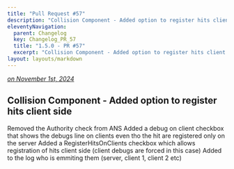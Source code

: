 ```yaml
---
title: "Pull Request #57"
description: "Collision Component - Added option to register hits client side"
eleventyNavigation:
  parent: Changelog
  key: Changelog_PR_57
  title: "1.5.0 - PR #57"
  excerpt: "Collision Component - Added option to register hits client side"
layout: layouts/markdown
---
```


*[on November 1st, 2024](https://github.com/combo-graph/combo-graph/pull/57)*

## Collision Component - Added option to register hits client side

Removed the Authority check from ANS
Added a debug on client checkbox that shows the debugs line on clients even tho the hit are registered only on the server Added a RegisterHitsOnClients checkbox which allows registration of hits client side (client debugs are forced in this case) Added to the log who is emmiting them (server, client 1, client 2 etc)

